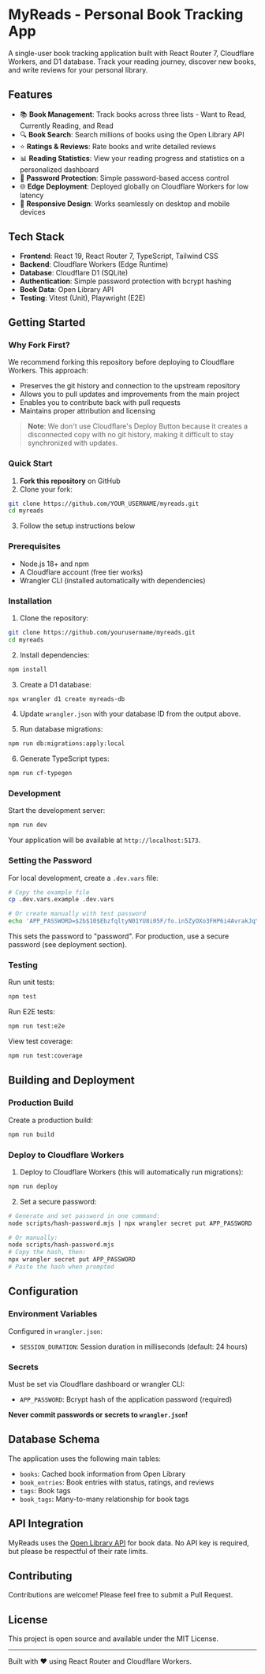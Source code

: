 # MyReads - Personal Book Tracking App

A single-user book tracking application built with React Router 7, Cloudflare Workers, and D1 database. Track your reading journey, discover new books, and write reviews for your personal library.

## Features

- 📚 **Book Management**: Track books across three lists - Want to Read, Currently Reading, and Read
- 🔍 **Book Search**: Search millions of books using the Open Library API
- ⭐ **Ratings & Reviews**: Rate books and write detailed reviews
- 📊 **Reading Statistics**: View your reading progress and statistics on a personalized dashboard
- 🔐 **Password Protection**: Simple password-based access control
- 🌐 **Edge Deployment**: Deployed globally on Cloudflare Workers for low latency
- 📱 **Responsive Design**: Works seamlessly on desktop and mobile devices

## Tech Stack

- **Frontend**: React 19, React Router 7, TypeScript, Tailwind CSS
- **Backend**: Cloudflare Workers (Edge Runtime)
- **Database**: Cloudflare D1 (SQLite)
- **Authentication**: Simple password protection with bcrypt hashing
- **Book Data**: Open Library API
- **Testing**: Vitest (Unit), Playwright (E2E)

## Getting Started

### Why Fork First?

We recommend forking this repository before deploying to Cloudflare Workers. This approach:
- Preserves the git history and connection to the upstream repository
- Allows you to pull updates and improvements from the main project
- Enables you to contribute back with pull requests
- Maintains proper attribution and licensing

> **Note**: We don't use Cloudflare's Deploy Button because it creates a disconnected copy with no git history, making it difficult to stay synchronized with updates.

### Quick Start

1. **Fork this repository** on GitHub
2. Clone your fork:
```bash
git clone https://github.com/YOUR_USERNAME/myreads.git
cd myreads
```
3. Follow the setup instructions below

### Prerequisites

- Node.js 18+ and npm
- A Cloudflare account (free tier works)
- Wrangler CLI (installed automatically with dependencies)

### Installation

1. Clone the repository:
```bash
git clone https://github.com/yourusername/myreads.git
cd myreads
```

2. Install dependencies:
```bash
npm install
```

3. Create a D1 database:
```bash
npx wrangler d1 create myreads-db
```

4. Update `wrangler.json` with your database ID from the output above.

5. Run database migrations:
```bash
npm run db:migrations:apply:local
```

6. Generate TypeScript types:
```bash
npm run cf-typegen
```

### Development

Start the development server:
```bash
npm run dev
```

Your application will be available at `http://localhost:5173`.

### Setting the Password

For local development, create a `.dev.vars` file:
```bash
# Copy the example file
cp .dev.vars.example .dev.vars

# Or create manually with test password
echo 'APP_PASSWORD=$2b$10$EbzfqltyN01YU8i05F/fo.in5ZyOXo3FHP6i4AvrakJqYJPqS6d/q' > .dev.vars
```

This sets the password to "password". For production, use a secure password (see deployment section).

### Testing

Run unit tests:
```bash
npm test
```

Run E2E tests:
```bash
npm run test:e2e
```

View test coverage:
```bash
npm run test:coverage
```

## Building and Deployment

### Production Build

Create a production build:
```bash
npm run build
```

### Deploy to Cloudflare Workers

1. Deploy to Cloudflare Workers (this will automatically run migrations):
```bash
npm run deploy
```

2. Set a secure password:
```bash
# Generate and set password in one command:
node scripts/hash-password.mjs | npx wrangler secret put APP_PASSWORD

# Or manually:
node scripts/hash-password.mjs
# Copy the hash, then:
npx wrangler secret put APP_PASSWORD
# Paste the hash when prompted
```

## Configuration

### Environment Variables

Configured in `wrangler.json`:
- `SESSION_DURATION`: Session duration in milliseconds (default: 24 hours)

### Secrets

Must be set via Cloudflare dashboard or wrangler CLI:
- `APP_PASSWORD`: Bcrypt hash of the application password (required)

**Never commit passwords or secrets to `wrangler.json`!**

## Database Schema

The application uses the following main tables:

- `books`: Cached book information from Open Library
- `book_entries`: Book entries with status, ratings, and reviews
- `tags`: Book tags
- `book_tags`: Many-to-many relationship for book tags

## API Integration

MyReads uses the [Open Library API](https://openlibrary.org/developers/api) for book data. No API key is required, but please be respectful of their rate limits.

## Contributing

Contributions are welcome! Please feel free to submit a Pull Request.

## License

This project is open source and available under the MIT License.

---

Built with ❤️ using React Router and Cloudflare Workers.
